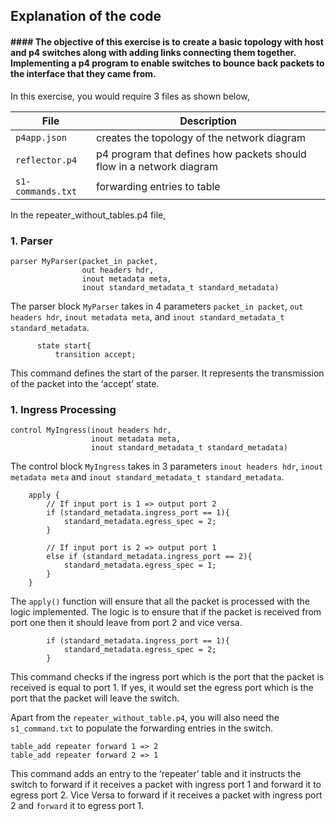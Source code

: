## Explanation of the code
#### #### The objective of this exercise is to create a basic topology with host and p4 switches along with adding links connecting them together. Implementing a p4 program to enable switches to bounce back packets to the interface that they came from.

In this exercise, you would require 3 files as shown below, 

| File | Description |
| --- | --- |
| `p4app.json` | creates the topology of the network diagram |
| `reflector.p4` | p4 program that defines how packets should flow in a network diagram |
| `s1-commands.txt` | forwarding entries to table |

In the repeater_without_tables.p4 file,  

### 1. Parser
```
parser MyParser(packet_in packet,
                out headers hdr,
                inout metadata meta,
                inout standard_metadata_t standard_metadata) 
```
The parser block `MyParser` takes in 4 parameters `packet_in packet`, `out headers hdr`, `inout metadata meta`, and `inout standard_metadata_t standard_metadata`. 
```
      state start{
          transition accept;
```
This command defines the start of the parser. It represents the transmission of the packet into the ‘accept’ state. 

### 1. Ingress Processing
```
control MyIngress(inout headers hdr,
                  inout metadata meta,
                  inout standard_metadata_t standard_metadata) 
```
The control block `MyIngress` takes in 3 parameters `inout headers hdr`, `inout metadata meta` and `inout standard_metadata_t standard_metadata`. 
```
    apply {
        // If input port is 1 => output port 2
        if (standard_metadata.ingress_port == 1){
            standard_metadata.egress_spec = 2;
        }

        // If input port is 2 => output port 1
        else if (standard_metadata.ingress_port == 2){
            standard_metadata.egress_spec = 1;
        }
    }
```
The `apply()` function will ensure that all the packet is processed with the logic implemented. The logic is to ensure that if the packet is received from port one then it should leave from port 2 and vice versa. 
```
        if (standard_metadata.ingress_port == 1){
            standard_metadata.egress_spec = 2;
        }

```
This command checks if the ingress port which is the port that the packet is received is equal to port 1. If yes, it would set the egress port which is the port that the packet will leave the switch. 

Apart from the `repeater_without_table.p4`, you will also need the `s1_command.txt` to populate the forwarding entries in the switch. 
```
table_add repeater forward 1 => 2
table_add repeater forward 2 => 1
```
This command adds an entry to the ‘repeater’ table and it instructs the switch to forward if it receives a packet with ingress port 1 and forward it to egress port 2. Vice Versa to forward if it receives a packet with ingress port 2 and `forward` it to egress port 1.  

